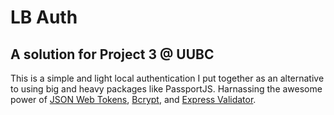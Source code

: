 # LB Auth

## A solution for Project 3 @ UUBC

This is a simple and light local authentication I put together as an alternative to using big and heavy packages like PassportJS. Harnassing the awesome power of [JSON Web Tokens](https://jwt.io/), [Bcrypt](https://www.npmjs.com/package/bcrypt), and [Express Validator](https://express-validator.github.io/docs/).
